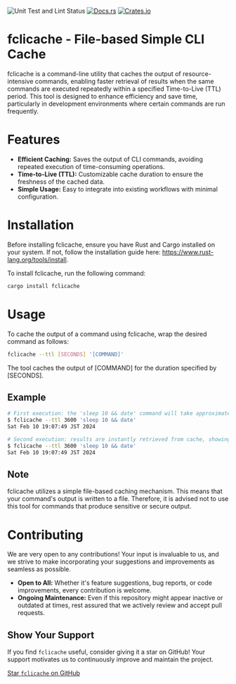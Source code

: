 ![Unit Test and Lint Status](https://github.com/Miyoshi-Ryota/fclicache/actions/workflows/ci.yml/badge.svg)
[![Docs.rs](https://docs.rs/fclicache/badge.svg)](https://docs.rs/fclicache/latest/fclicache/)
[![Crates.io](https://img.shields.io/crates/v/fclicache.svg)](https://crates.io/crates/fclicache)

# fclicache - File-based Simple CLI Cache

fclicache is a command-line utility that caches the output of resource-intensive commands, enabling faster retrieval of results when the same commands are executed repeatedly within a specified Time-to-Live (TTL) period. This tool is designed to enhance efficiency and save time, particularly in development environments where certain commands are run frequently.

# Features

- **Efficient Caching:** Saves the output of CLI commands, avoiding repeated execution of time-consuming operations.
- **Time-to-Live (TTL):** Customizable cache duration to ensure the freshness of the cached data.
- **Simple Usage:** Easy to integrate into existing workflows with minimal configuration.

# Installation

Before installing fclicache, ensure you have Rust and Cargo installed on your system. If not, follow the installation guide here: https://www.rust-lang.org/tools/install.

To install fclicache, run the following command:

```bash
cargo install fclicache
```

# Usage

To cache the output of a command using fclicache, wrap the desired command as follows:

```bash
fclicache --ttl [SECONDS] '[COMMAND]'
```

The tool caches the output of [COMMAND] for the duration specified by [SECONDS].

## Example

```bash
# First execution: the 'sleep 10 && date' command will take approximately 10 seconds.
$ fclicache --ttl 3600 'sleep 10 && date'
Sat Feb 10 19:07:49 JST 2024

# Second execution: results are instantly retrieved from cache, showing the same output as the first execution.
$ fclicache --ttl 3600 'sleep 10 && date'
Sat Feb 10 19:07:49 JST 2024
```

## Note
fclicache utilizes a simple file-based caching mechanism. This means that your command's output is written to a file. Therefore, it is advised not to use this tool for commands that produce sensitive or secure output.

# Contributing
We are very open to any contributions! Your input is invaluable to us, and we strive to make incorporating your suggestions and improvements as seamless as possible.

- **Open to All:** Whether it's feature suggestions, bug reports, or code improvements, every contribution is welcome.
- **Ongoing Maintenance:** Even if this repository might appear inactive or outdated at times, rest assured that we actively review and accept pull requests.

## Show Your Support

If you find `fclicache` useful, consider giving it a star on GitHub! Your support motivates us to continuously improve and maintain the project.

[Star `fclicache` on GitHub](https://github.com/Miyoshi-Ryota/fclicache)

